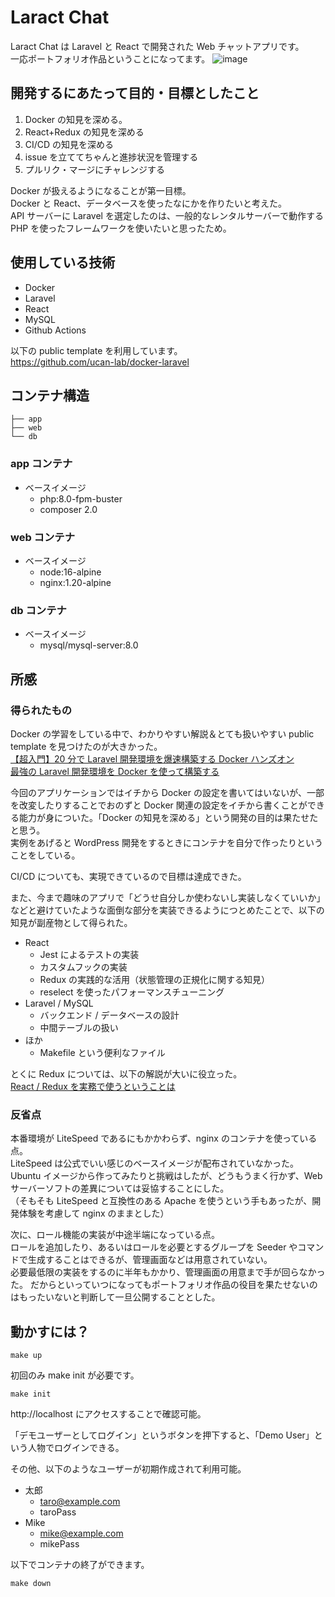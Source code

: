 # Laract Chat

Laract Chat は Laravel と React で開発された Web チャットアプリです。  
一応ポートフォリオ作品ということになってます。
![image](https://github.com/user-attachments/assets/1ec25b77-3f37-4164-ba81-e1d9d1435b55)

## 開発するにあたって目的・目標としたこと

1. Docker の知見を深める。
1. React+Redux の知見を深める
1. CI/CD の知見を深める
1. issue を立ててちゃんと進捗状況を管理する
1. プルリク・マージにチャレンジする

Docker が扱えるようになることが第一目標。  
Docker と React、データベースを使ったなにかを作りたいと考えた。  
API サーバーに Laravel を選定したのは、一般的なレンタルサーバーで動作する PHP を使ったフレームワークを使いたいと思ったため。

## 使用している技術

- Docker
- Laravel
- React
- MySQL
- Github Actions

以下の public template を利用しています。  
https://github.com/ucan-lab/docker-laravel

## コンテナ構造

```
├── app
├── web
└── db
```

### app コンテナ

- ベースイメージ
  - php:8.0-fpm-buster
  - composer 2.0

### web コンテナ

- ベースイメージ
  - node:16-alpine
  - nginx:1.20-alpine

### db コンテナ

- ベースイメージ
  - mysql/mysql-server:8.0

## 所感

### 得られたもの

Docker の学習をしている中で、わかりやすい解説＆とても扱いやすい public template を見つけたのが大きかった。  
[【超入門】20 分で Laravel 開発環境を爆速構築する Docker ハンズオン](https://qiita.com/ucan-lab/items/56c9dc3cf2e6762672f4)  
[最強の Laravel 開発環境を Docker を使って構築する](https://qiita.com/ucan-lab/items/5fc1281cd8076c8ac9f4)

今回のアプリケーションではイチから Docker の設定を書いてはいないが、一部を改変したりすることでおのずと Docker 関連の設定をイチから書くことができる能力が身についた。「Docker の知見を深める」という開発の目的は果たせたと思う。  
実例をあげると WordPress 開発をするときにコンテナを自分で作ったりということをしている。

CI/CD についても、実現できているので目標は達成できた。

また、今まで趣味のアプリで「どうせ自分しか使わないし実装しなくていいか」などと避けていたような面倒な部分を実装できるようにつとめたことで、以下の知見が副産物として得られた。

- React
  - Jest によるテストの実装
  - カスタムフックの実装
  - Redux の実践的な活用（状態管理の正規化に関する知見）
  - reselect を使ったパフォーマンスチューニング
- Laravel / MySQL
  - バックエンド / データベースの設計
  - 中間テーブルの扱い
- ほか
  - Makefile という便利なファイル

とくに Redux については、以下の解説が大いに役立った。  
[React / Redux を実務で使うということは](https://zenn.dev/suzuesa/articles/35ace7a7cd127f9a1d08)

### 反省点

本番環境が LiteSpeed であるにもかかわらず、nginx のコンテナを使っている点。  
LiteSpeed は公式でいい感じのベースイメージが配布されていなかった。Ubuntu イメージから作ってみたりと挑戦はしたが、どうもうまく行かず、Web サーバーソフトの差異については妥協することにした。  
（そもそも LiteSpeed と互換性のある Apache を使うという手もあったが、開発体験を考慮して nginx のままとした）

次に、ロール機能の実装が中途半端になっている点。  
ロールを追加したり、あるいはロールを必要とするグループを Seeder やコマンドで生成することはできるが、管理画面などは用意されていない。  
必要最低限の実装をするのに半年もかかり、管理画面の用意まで手が回らなかった。
だからといっていつになってもポートフォリオ作品の役目を果たせないのはもったいないと判断して一旦公開することとした。

## 動かすには？

```
make up
```

初回のみ make init が必要です。

```
make init
```

http://localhost にアクセスすることで確認可能。

「デモユーザーとしてログイン」というボタンを押下すると、「Demo User」という人物でログインできる。

その他、以下のようなユーザーが初期作成されて利用可能。

- 太郎
  - taro@example.com
  - taroPass
- Mike
  - mike@example.com
  - mikePass

以下でコンテナの終了ができます。

```
make down
```
